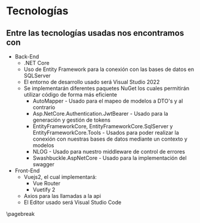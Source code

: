 # Tecnologías

## Entre las tecnologías usadas nos encontramos con

* Back-End
  * .NET Core
  * Uso de Entity Framework para la conexión con las bases de datos en SQLServer
  * El entorno de desarrollo usado será Visual Studio 2022
  * Se implementarán diferentes paquetes NuGet los cuales permitirán utilizar código de forma más eficiente
    * AutoMapper - Usado para el mapeo de modelos a DTO's y al contrario
    * Asp.NetCore.Authentication.JwtBearer - Usado para la generación y gestión de tokens
    * EntityFrameworkCore, EntityFrameworkCore.SqlServer y EntityFrameworkCore.Tools - Usados para poder realizar la conexión con nuestras bases de datos mediante un contexto y modelos
    * NLOG - Usado para nuestro middleware de control de errores
    * Swashbuckle.AspNetCore - Usado para la implementación del swagger
* Front-End
  * Vuejs2, el cual implementará:
    * Vue Router
    * Vuetify 2
  * Axios para las llamadas a la api
  * El Editor usado será Visual Studio Code
  
\pagebreak
